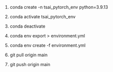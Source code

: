 1. conda create -n tsai_pytorch_env python=3.9.13
2. conda activate tsai_pytorch_env
3. conda deactivate
4. conda env export > environment.yml
5. conda env create -f environment.yml


1. git pull origin main
2. git push origin main

